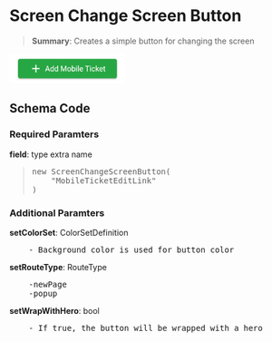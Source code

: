 # Screen Change Screen Button

<blockquote>
<Strong>Summary</Strong>: Creates a simple button for changing the screen
</blockquote>

<img src="./images/component_examples/change_screen_button_example.png" alt="Icon Example">

## Schema Code

### Required Paramters
<strong>field</strong>: type extra name<br>

<blockquote>
<pre>
new ScreenChangeScreenButton(
    "MobileTicketEditLink"
)
</pre>
</blockquote>

### Additional Paramters
<strong>setColorSet</strong>: ColorSetDefinition<br>
<pre>
    - Background color is used for button color
</pre>

<strong>setRouteType</strong>: RouteType<br>
<pre>
    -newPage
    -popup
</pre>

<strong>setWrapWithHero</strong>: bool<br>
<pre>
    - If true, the button will be wrapped with a hero
</pre>
